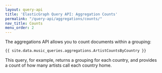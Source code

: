 ```yaml
---
layout: query-api
title: 'ElasticGraph Query API: Aggregation Counts'
permalink: "/query-api/aggregations/counts/"
nav_title: Counts
menu_order: 2
---
```

The aggregations API allows you to count documents within a grouping:

```graphql
{{ site.data.music_queries.aggregations.ArtistCountsByCountry }}
```

This query, for example, returns a grouping for each country, and provides a count of how many artists
call each country home.
